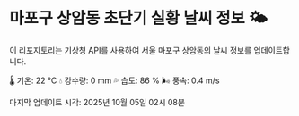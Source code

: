 
# 마포구 상암동 초단기 실황 날씨 정보 🌤️

이 리포지토리는 기상청 API를 사용하여 서울 마포구 상암동의 날씨 정보를 업데이트합니다. 

🌡️ 기온: 22 ℃
💧 강수량: 0 mm
💦 습도: 86 %
🌬️ 풍속: 0.4 m/s

마지막 업데이트 시각: 2025년 10월 05일 02시 08분    

